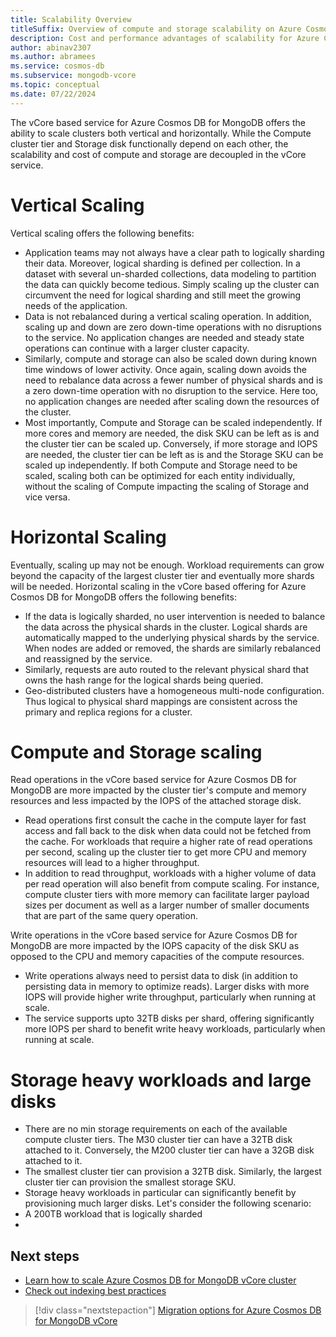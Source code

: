 ```yaml
---
title: Scalability Overview
titleSuffix: Overview of compute and storage scalability on Azure Cosmos DB for MongoDB vCore
description: Cost and performance advantages of scalability for Azure Cosmos DB for MongoDB vCore
author: abinav2307
ms.author: abramees
ms.service: cosmos-db
ms.subservice: mongodb-vcore
ms.topic: conceptual
ms.date: 07/22/2024
---
```


The vCore based service for Azure Cosmos DB for MongoDB offers the ability to scale clusters both vertical and horizontally. While the Compute cluster tier and Storage disk functionally depend on each other, the scalability and cost of compute and storage are decoupled in the vCore service.

# Vertical Scaling
Vertical scaling offers the following benefits:
- Application teams may not always have a clear path to logically sharding their data. Moreover, logical sharding is defined per collection. In a dataset with several un-sharded collections, data modeling to partition the data can quickly become tedious. Simply scaling up the cluster can circumvent the need for logical sharding and still meet the growing needs of the application.
- Data is not rebalanced during a vertical scaling operation. In addition, scaling up and down are zero down-time operations with no disruptions to the service. No application changes are needed and steady state operations can continue with a larger cluster capacity.
- Similarly, compute and storage can also be scaled down during known time windows of lower activity. Once again, scaling down avoids the need to rebalance data across a fewer number of physical shards and is a zero down-time operation with no disruption to the service. Here too, no application changes are needed after scaling down the resources of the cluster.
- Most importantly, Compute and Storage can be scaled independently. If more cores and memory are needed, the disk SKU can be left as is and the cluster tier can be scaled up. Conversely, if more storage and IOPS are needed, the cluster tier can be left as is and the Storage SKU can be scaled up independently. If both Compute and Storage need to be scaled, scaling both can be optimized for each entity individually, without the scaling of Compute impacting the scaling of Storage and vice versa.


# Horizontal Scaling
Eventually, scaling up may not be enough. Workload requirements can grow beyond the capacity of the largest cluster tier and eventually more shards will be needed. Horizontal scaling in the vCore based offering for Azure Cosmos DB for MongoDB offers the following benefits:
- If the data is logically sharded, no user intervention is needed to balance the data across the physical shards in the cluster. Logical shards are automatically mapped to the underlying physical shards by the service. When nodes are added or removed, the shards are similarly rebalanced and reassigned by the service.
- Similarly, requests are auto routed to the relevant physical shard that owns the hash range for the logical shards being queried.
- Geo-distributed clusters have a homogeneous multi-node configuration. Thus logical to physical shard mappings are consistent across the primary and replica regions for a cluster.


# Compute and Storage scaling
Read operations in the vCore based service for Azure Cosmos DB for MongoDB are more impacted by the cluster tier's compute and memory resources and less impacted by the IOPS of the attached storage disk. 
- Read operations first consult the cache in the compute layer for fast access and fall back to the disk when data could not be fetched from the cache. For workloads that require a higher rate of read operations per second, scaling up the cluster tier to get more CPU and memory resources will lead to a higher throughput.
- In addition to read throughput, workloads with a higher volume of data per read operation will also benefit from compute scaling. For instance, compute cluster tiers with more memory can facilitate 
 larger payload sizes per document as well as a larger number of smaller documents that are part of the same query operation.

Write operations in the vCore based service for Azure Cosmos DB for MongoDB are more impacted by the IOPS capacity of the disk SKU as opposed to the CPU and memory capacities of the compute resources.
- Write operations always need to persist data to disk (in addition to persisting data in memory to optimize reads). Larger disks with more IOPS will provide higher write throughput, particularly when running at scale.
- The service supports upto 32TB disks per shard, offering significantly more IOPS per shard to benefit write heavy workloads, particularly when running at scale.


# Storage heavy workloads and large disks
- There are no min storage requirements on each of the available compute cluster tiers. The M30 cluster tier can have a 32TB disk attached to it. Conversely, the M200 cluster tier can have a 32GB disk attached to it.
- The smallest cluster tier can provision a 32TB disk. Similarly, the largest cluster tier can provision the smallest storage SKU.
- Storage heavy workloads in particular can significantly benefit by provisioning much larger disks. Let's consider the following scenario:
 - A 200TB workload that is logically sharded
 - 

## Next steps
- [Learn how to scale Azure Cosmos DB for MongoDB vCore cluster](./how-to-scale-cluster.md)
- [Check out indexing best practices](./how-to-create-indexes.md)

> [!div class="nextstepaction"]
> [Migration options for Azure Cosmos DB for MongoDB vCore](migration-options.md)

